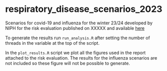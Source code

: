 # respiratory_disease_scenarios_2023
Scenarios for covid-19 and influenza for the winter 23/24 developed by NIPH for the risk evaluation published on XXXXX and available [here](link)

To generate the results run `run_analysis.R` after setting the number of threads in the variable at the top of the script. 

In the `plot_results.R` script we plot all the figures used in the report attached to the risk evaluation. The results for the influenza scenarios are not included so these figure will not be possible to generate. 
